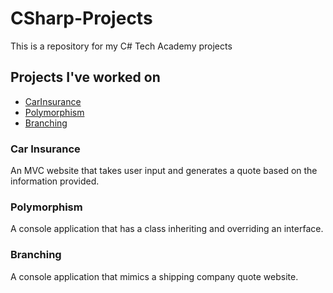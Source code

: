 # CSharp-Projects

This is a repository for my C# Tech Academy projects

## Projects I've worked on

* [CarInsurance](https://github.com/libracucumberegg/CSharp-Projects/tree/master/CarInsurance)
* [Polymorphism](https://github.com/libracucumberegg/CSharp-Projects/tree/master/Polymorphism%20Assignment)
* [Branching](https://github.com/libracucumberegg/CSharp-Projects/blob/master/Branching%20Assignment)

### Car Insurance
An MVC website that takes user input and generates a quote based on the information provided.

### Polymorphism
A console application that has a class inheriting and overriding an interface.

### Branching
A console application that mimics a shipping company quote website.
